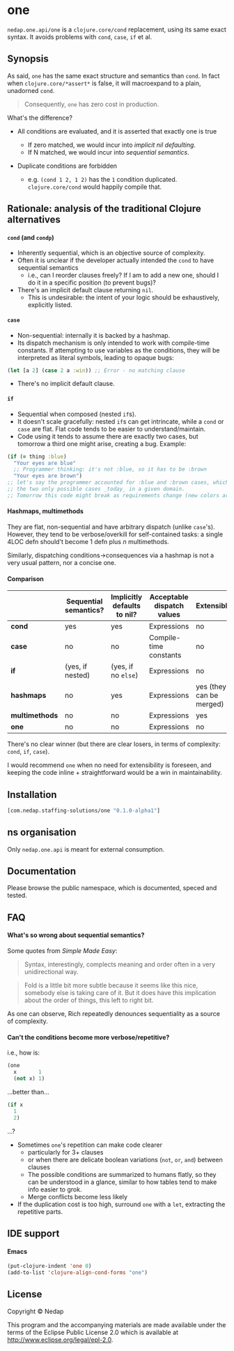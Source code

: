 # one

`nedap.one.api/one` is a  `clojure.core/cond` replacement, using its same exact syntax. It avoids problems with `cond`, `case`, `if` et al.

## Synopsis

As said, `one` has the same exact structure and semantics than `cond`. In fact when `clojure.core/*assert*` is false, it will macroexpand to a plain, unadorned `cond`.

> Consequently, `one` has zero cost in production.

What's the difference?

* All conditions are evaluated, and it is asserted that exactly one is true
  * If zero matched, we would incur into _implicit nil defaulting_.
  * If N matched, we would incur into _sequential semantics_.

* Duplicate conditions are forbidden
  * e.g. `(cond 1 2, 1 2)` has the `1` condition duplicated. `clojure.core/cond` would happily compile that. 

## Rationale: analysis of the traditional Clojure alternatives

#### `cond` (and `condp`)

* Inherently sequential, which is an objective source of complexity.
* Often it is unclear if the developer actually intended the `cond` to have sequential semantics
  * i.e., can I reorder clauses freely? If I am to add a new one, should I do it in a specific position (to prevent bugs)?
* There's an implicit default clause returning `nil`.
  * This is undesirable: the intent of your logic should be exhaustively, explicitly listed. 

#### `case`

* Non-sequential: internally it is backed by a hashmap.
* Its dispatch mechanism is only intended to work with compile-time constants.
If attempting to use variables as the conditions, they will be interpreted as literal symbols, leading to opaque bugs:

```clojure
(let [a 2] (case 2 a :win)) ;; Error - no matching clause 
```

* There's no implicit default clause.

#### `if`

* Sequential when composed (nested `if`s).
* It doesn't scale gracefully: nested `if`s can get intrincate, while a `cond` or `case` are flat.
Flat code tends to be easier to understand/maintain.
* Code using it tends to assume there are exactly two cases, but tomorrow a third one might arise, creating a bug. Example:

```clojure
(if (= thing :blue)
  "Your eyes are blue"
  ;; Programmer thinking: it's not :blue, so it has to be :brown
  "Your eyes are brown")
;; let's say the programmer accounted for :blue and :brown cases, which are in fact
;; the two only possible cases _today_ in a given domain.
;; Tomorrow this code might break as requirements change (new colors are introduced), because it used `if`.
```

#### Hashmaps, multimethods

They are flat, non-sequential and have arbitrary dispatch (unlike `case`'s). However, they tend to be verbose/overkill for self-contained tasks: a single 4LOC defn should't become 1 defn plus _n_ multimethods.

Similarly, dispatching conditions->consequences via a hashmap is not a very usual pattern, nor a concise one.

#### Comparison

|                  | Sequential semantics? | Implicitly defaults to nil?  | Acceptable dispatch values | Extensible?             | Simplified dispatch cost | Simplified invocation cost |
|------------------|-----------------------|------------------------------|----------------------------|-------------------------|--------------------------|----------------------------|
| **cond**         | yes                   | yes                          | Expressions                | no                      | O(n)                     | Low                        | 
| **case**         | no                    | no                           | Compile-time constants     | no                      | O(1)                     | High                       | 
| **if**           | (yes, if nested)      | (yes, if no `else`)          | Expressions                | no                      | O(n)                     | Low                        | 
| **hashmaps**     | no                    | yes                          | Expressions                | yes (they can be merged)| O(1)                     | High                       | 
| **multimethods** | no                    | no                           | Expressions                | yes                     | O(1)                     | High                       | 
| **one**          | no                    | no                           | Expressions                | no                      | O(n)                     | Low                        | 

There's no clear winner (but there are clear losers, in terms of complexity: `cond`, `if`, `case`).

I would recommend `one` when no need for extensibility is foreseen, and keeping the code inline + straightforward would be a win in maintainability. 

## Installation

```clojure
[com.nedap.staffing-solutions/one "0.1.0-alpha1"]
```

## ns organisation

Only `nedap.one.api` is meant for external consumption.

## Documentation

Please browse the public namespace, which is documented, speced and tested.

## FAQ

#### What's so wrong about sequential semantics?

Some quotes from _Simple Made Easy_:

> Syntax, interestingly, complects meaning and order often in a very unidirectional way. 

> Fold is a little bit more subtle because it seems like this nice, somebody else is taking care of it. But it does have this implication about the order of things, this left to right bit.

As one can observe, Rich repeatedly denounces sequentiality as a source of complexity.

#### Can't the conditions become more verbose/repetitive?

i.e., how is:

```clojure
(one
  x       1
  (not x) 1)
```

...better than...

```clojure
(if x
  1
  2)
```

...?

* Sometimes `one`'s repetition can make code clearer
  * particularly for 3+ clauses
  * or when there are delicate boolean variations (`not`, `or`, `and`) between clauses
  * The possible conditions are summarized to humans flatly, so they can be understood in a glance, similar to how tables tend to make info easier to grok. 
  * Merge conflicts become less likely
* If the duplication cost is too high, surround `one` with a `let`, extracting the repetitive parts. 

## IDE support

#### Emacs

```lisp
(put-clojure-indent 'one 0)
(add-to-list 'clojure-align-cond-forms "one")
```

## License

Copyright © Nedap

This program and the accompanying materials are made available under the terms of the Eclipse Public License 2.0 which is available at http://www.eclipse.org/legal/epl-2.0.
